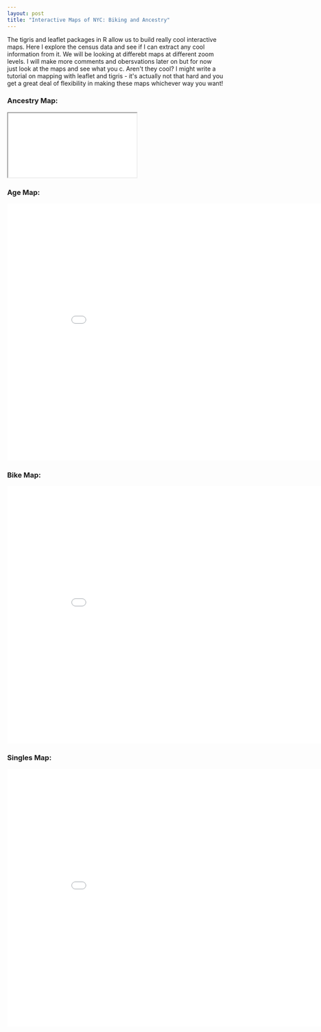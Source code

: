 ```yaml
---
layout: post
title: "Interactive Maps of NYC: Biking and Ancestry"
---
```


The tigris and leaflet packages in R allow us to build really cool interactive maps. Here I explore the census data and see if I can extract any cool information from it. We will be looking at differebt maps at different zoom levels.  I will make more comments and obersvations later on but for now just look at the maps and see what you c. Aren't they cool? I might write a tutorial on mapping with leaflet and tigris - it's actually not that hard and you get a great deal of flexibility in making these maps whichever way you want!

### Ancestry Map:
<iframe src="//rstudio-pubs-static.s3.amazonaws.com/153761_476a1405f73f4c26a2fc6e5a4ede0384.html
width: 900px; height: 600px"></iframe>

### Age Map:
<iframe src="//rstudio-pubs-static.s3.amazonaws.com/152755_ef67c4b0944848e89728bb212e1d42f8.html"
style="border: none; width: 900px; height: 600px" align=middle></iframe>

### Bike Map:
<iframe src="//rstudio-pubs-static.s3.amazonaws.com/152920_0ffa3665f0634e068be54d1079983c24.html"
style="border: none; width: 900px; height: 600px"></iframe>

### Singles Map:
<iframe src="//rstudio-pubs-static.s3.amazonaws.com/153617_cb1e43d9f2a04dc4a479665a836105ca.html"
style="border: none; width: 900px; height: 600px"></iframe>
